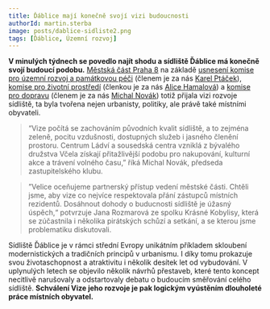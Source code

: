 ```yaml
---
title: Ďáblice mají konečně svojí vizi budoucnosti
authorId: martin.sterba
image: posts/dablice-sidliste2.png
tags: [Ďáblice, Územní rozvoj]
---
```


**V minulých týdnech se povedlo najít shodu a sídliště Ďáblice má konečně svojí budoucí podobu.** [Městská část Praha 8](https://www.praha8.cz/appo/usn/676?usn=j7YankxAXm2X3eQ2us0bIw==) na základě [usnesení komise pro územní rozvoj a památkovou péči](https://www.praha8.cz/file/NcS/KURPP-31-03-2021.pdf) (členem je za nás [Karel Ptáček](https://praha8.pirati.cz/lide/karel-ptacek.html)), [komise pro životní prostředí](https://www.praha8.cz/file/4dS/KZP-29-03-2021-zapis.pdf) (členkou je za nás [Alice Hamalová](https://praha8.pirati.cz/lide/alice-hamalova.html)) a [komise pro dopravu](https://www.praha8.cz/file/FnS/KPD-10-03-2021-zapis.pdf) (členem je za nás [Michal Novák](https://praha8.pirati.cz/lide/michal-novak.html)) totiž přijala vizi rozvoje sídliště, ta byla tvořena nejen urbanisty, politiky, ale právě také místními obyvateli. 

>“Vize počítá se zachováním původních kvalit sídliště, a to zejména zeleně, pocitu vzdušnosti, dostupných služeb i jasného členění prostoru. Centrum Ládví a sousedská centra vzniklá z bývalého družstva Včela získají přitažlivější podobu pro nakupování, kulturní akce a trávení volného času,” říká Michal Novák, předseda zastupitelského klubu.
 
>”Velice oceňujeme partnerský přístup vedení městské části. Chtěli jsme, aby vize co nejvíce respektovala přání zástupců místních rezidentů. Dosáhnout dohody o buducnosti sídliště je úžasný úspěch,“ potvrzuje Jana Rozmarová ze spolku Krásné Kobylisy, která se zúčastnila i několika pirátských schůzí a setkání, a se kterou jsme problematiku diskutovali. 
 
Sídliště Ďáblice je v rámci střední Evropy unikátním příkladem skloubení modernistických a tradičních principů v urbanismu. I díky tomu prokazuje svou životaschopnost a atraktivitu i několik desítek let od vybudování. V uplynulých letech se objevilo několik návrhů přestaveb, které tento koncept necitlivě narušovaly a odstartovaly debatu o budoucím směřování celého sídliště. **Schválení Vize jeho rozvoje je pak logickým vyústěním dlouholeté práce místních obyvatel.**
